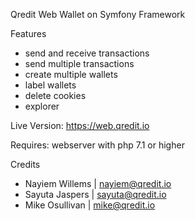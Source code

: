 Qredit Web Wallet on Symfony Framework

Features
- send and receive transactions
- send multiple transactions
- create multiple wallets
- label wallets
- delete cookies
- explorer

Live Version: https://web.qredit.io

Requires: webserver with php 7.1 or higher

Credits
- Nayiem Willems | nayiem@qredit.io
- Sayuta Jaspers | sayuta@qredit.io
- Mike Osullivan | mike@qredit.io
